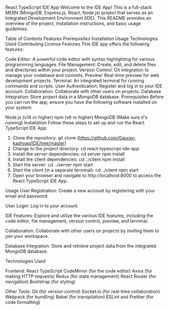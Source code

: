 React TypeScript IDE App
Welcome to the IDE App! This is a full-stack MERN (MongoDB, Express.js, React, Node.js) project that serves as an Integrated Development Environment (IDE). This README provides an overview of the project, installation instructions, and basic usage guidelines.

Table of Contents
Features
Prerequisites
Installation
Usage
Technologies Used
Contributing
License
Features
This IDE app offers the following features:

Code Editor: A powerful code editor with syntax highlighting for various programming languages.
File Management: Create, edit, and delete files and directories within your project.
Version Control: Git integration to manage your codebase and commits.
Preview: Real-time preview for web development projects.
Terminal: An integrated terminal for running commands and scripts.
User Authentication: Register and log in to your IDE account.
Collaboration: Collaborate with other users on projects.
Database Integration: Store project data in a MongoDB database.
Prerequisites
Before you can run the app, ensure you have the following software installed on your system:

Node.js (v14 or higher)
npm (v6 or higher)
MongoDB (Make sure it's running)
Installation
Follow these steps to set up and run the React TypeScript IDE App:

1. Clone the repository:
git clone (https://github.com/Gaurav-kashyap/IDE/tree/master)
2. Change to the project directory:
cd react-typescript-ide-app
3. Install the server dependencies:
cd server
npm install
4. Install the client dependencies:
cd ../client
npm install
5. Start the server:
cd ../server
npm start
6. Start the client (in a separate terminal):
cd ../client
npm start
7. Open your browser and navigate to http://localhost:8000 to access the React TypeScript IDE App.

Usage
User Registration: Create a new account by registering with your email and password.

User Login: Log in to your account.

IDE Features: Explore and utilize the various IDE features, including the code editor, file management, version control, preview, and terminal.

Collaboration: Collaborate with other users on projects by inviting them to join your workspace.

Database Integration: Store and retrieve project data from the integrated MongoDB database.

Technologies Used


Frontend:
React
TypeScript
CodeMirror (for the code editor)
Axios (for making HTTP requests)
Redux (for state management)
React Router (for navigation)
Bootstrap (for styling)

Other Tools:
Git (for version control)
Socket.io (for real-time collaboration)
Webpack (for bundling)
Babel (for transpilation)
ESLint and Prettier (for code formatting)
